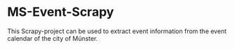# MS-Event-Scrapy
This Scrapy-project can be used to extract event information from the event calendar of the city of Münster.
